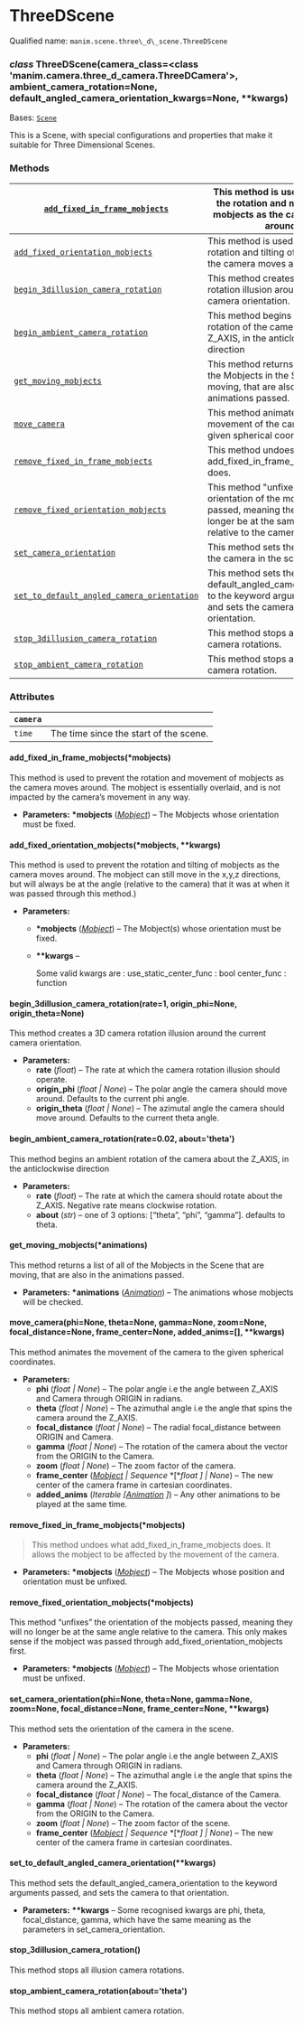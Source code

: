 # ThreeDScene

Qualified name: `manim.scene.three\_d\_scene.ThreeDScene`

### *class* ThreeDScene(camera_class=<class 'manim.camera.three_d_camera.ThreeDCamera'>, ambient_camera_rotation=None, default_angled_camera_orientation_kwargs=None, \*\*kwargs)

Bases: [`Scene`](manim.scene.scene.Scene.md#manim.scene.scene.Scene)

This is a Scene, with special configurations and properties that
make it suitable for Three Dimensional Scenes.

### Methods

| [`add_fixed_in_frame_mobjects`](#manim.scene.three_d_scene.ThreeDScene.add_fixed_in_frame_mobjects)                           | This method is used to prevent the rotation and movement of mobjects as the camera moves around.                                       |
|-------------------------------------------------------------------------------------------------------------------------------|----------------------------------------------------------------------------------------------------------------------------------------|
| [`add_fixed_orientation_mobjects`](#manim.scene.three_d_scene.ThreeDScene.add_fixed_orientation_mobjects)                     | This method is used to prevent the rotation and tilting of mobjects as the camera moves around.                                        |
| [`begin_3dillusion_camera_rotation`](#manim.scene.three_d_scene.ThreeDScene.begin_3dillusion_camera_rotation)                 | This method creates a 3D camera rotation illusion around the current camera orientation.                                               |
| [`begin_ambient_camera_rotation`](#manim.scene.three_d_scene.ThreeDScene.begin_ambient_camera_rotation)                       | This method begins an ambient rotation of the camera about the Z_AXIS, in the anticlockwise direction                                  |
| [`get_moving_mobjects`](#manim.scene.three_d_scene.ThreeDScene.get_moving_mobjects)                                           | This method returns a list of all of the Mobjects in the Scene that are moving, that are also in the animations passed.                |
| [`move_camera`](#manim.scene.three_d_scene.ThreeDScene.move_camera)                                                           | This method animates the movement of the camera to the given spherical coordinates.                                                    |
| [`remove_fixed_in_frame_mobjects`](#manim.scene.three_d_scene.ThreeDScene.remove_fixed_in_frame_mobjects)                     | This method undoes what add_fixed_in_frame_mobjects does.                                                                              |
| [`remove_fixed_orientation_mobjects`](#manim.scene.three_d_scene.ThreeDScene.remove_fixed_orientation_mobjects)               | This method "unfixes" the orientation of the mobjects passed, meaning they will no longer be at the same angle relative to the camera. |
| [`set_camera_orientation`](#manim.scene.three_d_scene.ThreeDScene.set_camera_orientation)                                     | This method sets the orientation of the camera in the scene.                                                                           |
| [`set_to_default_angled_camera_orientation`](#manim.scene.three_d_scene.ThreeDScene.set_to_default_angled_camera_orientation) | This method sets the default_angled_camera_orientation to the keyword arguments passed, and sets the camera to that orientation.       |
| [`stop_3dillusion_camera_rotation`](#manim.scene.three_d_scene.ThreeDScene.stop_3dillusion_camera_rotation)                   | This method stops all illusion camera rotations.                                                                                       |
| [`stop_ambient_camera_rotation`](#manim.scene.three_d_scene.ThreeDScene.stop_ambient_camera_rotation)                         | This method stops all ambient camera rotation.                                                                                         |

### Attributes

| `camera`   |                                        |
|------------|----------------------------------------|
| `time`     | The time since the start of the scene. |

#### add_fixed_in_frame_mobjects(\*mobjects)

This method is used to prevent the rotation and movement
of mobjects as the camera moves around. The mobject is
essentially overlaid, and is not impacted by the camera’s
movement in any way.

* **Parameters:**
  **\*mobjects** ([*Mobject*](manim.mobject.mobject.Mobject.md#manim.mobject.mobject.Mobject)) – The Mobjects whose orientation must be fixed.

#### add_fixed_orientation_mobjects(\*mobjects, \*\*kwargs)

This method is used to prevent the rotation and tilting
of mobjects as the camera moves around. The mobject can
still move in the x,y,z directions, but will always be
at the angle (relative to the camera) that it was at
when it was passed through this method.)

* **Parameters:**
  * **\*mobjects** ([*Mobject*](manim.mobject.mobject.Mobject.md#manim.mobject.mobject.Mobject)) – The Mobject(s) whose orientation must be fixed.
  * **\*\*kwargs** – 

    Some valid kwargs are
    : use_static_center_func : bool
      center_func : function

#### begin_3dillusion_camera_rotation(rate=1, origin_phi=None, origin_theta=None)

This method creates a 3D camera rotation illusion around
the current camera orientation.

* **Parameters:**
  * **rate** (*float*) – The rate at which the camera rotation illusion should operate.
  * **origin_phi** (*float* *|* *None*) – The polar angle the camera should move around. Defaults
    to the current phi angle.
  * **origin_theta** (*float* *|* *None*) – The azimutal angle the camera should move around. Defaults
    to the current theta angle.

#### begin_ambient_camera_rotation(rate=0.02, about='theta')

This method begins an ambient rotation of the camera about the Z_AXIS,
in the anticlockwise direction

* **Parameters:**
  * **rate** (*float*) – The rate at which the camera should rotate about the Z_AXIS.
    Negative rate means clockwise rotation.
  * **about** (*str*) – one of 3 options: [“theta”, “phi”, “gamma”]. defaults to theta.

#### get_moving_mobjects(\*animations)

This method returns a list of all of the Mobjects in the Scene that
are moving, that are also in the animations passed.

* **Parameters:**
  **\*animations** ([*Animation*](manim.animation.animation.Animation.md#manim.animation.animation.Animation)) – The animations whose mobjects will be checked.

#### move_camera(phi=None, theta=None, gamma=None, zoom=None, focal_distance=None, frame_center=None, added_anims=[], \*\*kwargs)

This method animates the movement of the camera
to the given spherical coordinates.

* **Parameters:**
  * **phi** (*float* *|* *None*) – The polar angle i.e the angle between Z_AXIS and Camera through ORIGIN in radians.
  * **theta** (*float* *|* *None*) – The azimuthal angle i.e the angle that spins the camera around the Z_AXIS.
  * **focal_distance** (*float* *|* *None*) – The radial focal_distance between ORIGIN and Camera.
  * **gamma** (*float* *|* *None*) – The rotation of the camera about the vector from the ORIGIN to the Camera.
  * **zoom** (*float* *|* *None*) – The zoom factor of the camera.
  * **frame_center** ([*Mobject*](manim.mobject.mobject.Mobject.md#manim.mobject.mobject.Mobject) *|* *Sequence* *[**float* *]*  *|* *None*) – The new center of the camera frame in cartesian coordinates.
  * **added_anims** (*Iterable* *[*[*Animation*](manim.animation.animation.Animation.md#manim.animation.animation.Animation) *]*) – Any other animations to be played at the same time.

#### remove_fixed_in_frame_mobjects(\*mobjects)

> This method undoes what add_fixed_in_frame_mobjects does.
> It allows the mobject to be affected by the movement of
> the camera.
* **Parameters:**
  **\*mobjects** ([*Mobject*](manim.mobject.mobject.Mobject.md#manim.mobject.mobject.Mobject)) – The Mobjects whose position and orientation must be unfixed.

#### remove_fixed_orientation_mobjects(\*mobjects)

This method “unfixes” the orientation of the mobjects
passed, meaning they will no longer be at the same angle
relative to the camera. This only makes sense if the
mobject was passed through add_fixed_orientation_mobjects first.

* **Parameters:**
  **\*mobjects** ([*Mobject*](manim.mobject.mobject.Mobject.md#manim.mobject.mobject.Mobject)) – The Mobjects whose orientation must be unfixed.

#### set_camera_orientation(phi=None, theta=None, gamma=None, zoom=None, focal_distance=None, frame_center=None, \*\*kwargs)

This method sets the orientation of the camera in the scene.

* **Parameters:**
  * **phi** (*float* *|* *None*) – The polar angle i.e the angle between Z_AXIS and Camera through ORIGIN in radians.
  * **theta** (*float* *|* *None*) – The azimuthal angle i.e the angle that spins the camera around the Z_AXIS.
  * **focal_distance** (*float* *|* *None*) – The focal_distance of the Camera.
  * **gamma** (*float* *|* *None*) – The rotation of the camera about the vector from the ORIGIN to the Camera.
  * **zoom** (*float* *|* *None*) – The zoom factor of the scene.
  * **frame_center** ([*Mobject*](manim.mobject.mobject.Mobject.md#manim.mobject.mobject.Mobject) *|* *Sequence* *[**float* *]*  *|* *None*) – The new center of the camera frame in cartesian coordinates.

#### set_to_default_angled_camera_orientation(\*\*kwargs)

This method sets the default_angled_camera_orientation to the
keyword arguments passed, and sets the camera to that orientation.

* **Parameters:**
  **\*\*kwargs** – Some recognised kwargs are phi, theta, focal_distance, gamma,
  which have the same meaning as the parameters in set_camera_orientation.

#### stop_3dillusion_camera_rotation()

This method stops all illusion camera rotations.

#### stop_ambient_camera_rotation(about='theta')

This method stops all ambient camera rotation.
